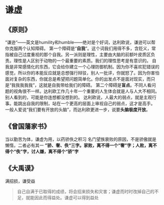 # 谦虚

## 《原则》
“谦逊“——英文是humility和humble——绝对是个好词，达利欧说，谦逊可以帮你克服两个认知障碍。
第一个障碍是“**自我**”。这个词我们用得不多，含贬义，常指被自己过度重视的那个自我。另一派则是理性，主要由大脑的前额叶皮质区负责。理性是人区别于动物的一个最重要的素质。我们的理性思考是有意识的。
自我是非常感情化的东西，它会给你建立一个心理防御机制。因为你不喜欢犯错误的感觉，所以你的本能反应就是总想强行辩驳，别人一批评，你就怒了。因为你害怕面对复杂的东西，你就总是希望把问题简单化。你的出发点不是面对现实，而只是“我我我我我”，这就是自我带给我们的障碍。
第二个障碍是**盲点**。不同人看问题的视角很不一样。达利欧工作几十年一个重要的人生体会就是人与人大不相同。别人看到的，可能是你连想都没想到的。
达利欧说，人最大的弱点，就是主观行事。能跳出自我的限制，站在一个更高的层面上审视自己的弱点，这才是高手。
一般人爱说“我们要有开放的头脑”，而达利欧更进一步，说要**头脑极度开放**。

## 《曾国藩家书》
当以勤苦为体，谦虚为用，以药骄佚之积习
名门望族衰败的原因，不是骄傲就是懒惰，二者必有其一
**”骄、奢、佚“三字。家败，离不得一个“奢”字；人败，离不得个“佚”字，讨人嫌，离不得个“骄”字**

## 《大禹谟》
满招损，谦受益
>自己自满于已取得的成绩，将会招来损失和灾害；谦虚而时时改掉自己的不足，就能因此而得益处。谦虚可以得到益处